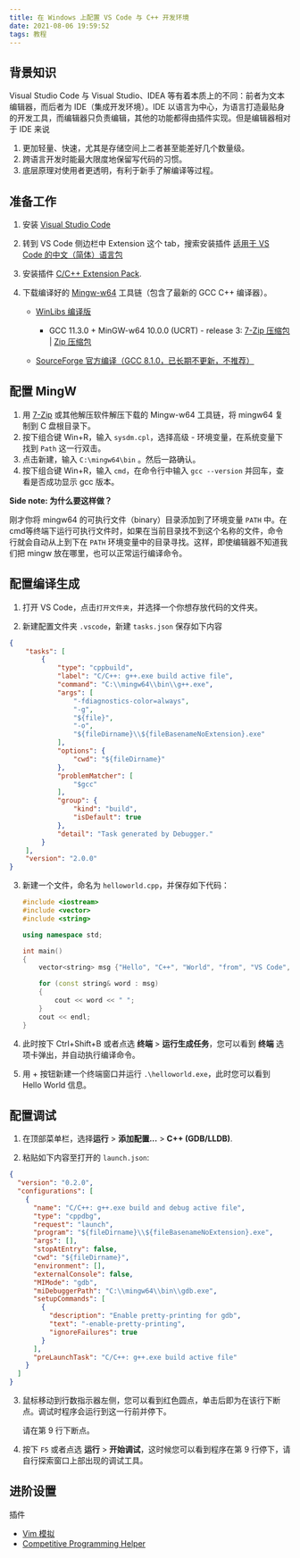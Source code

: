 ```yaml
---
title: 在 Windows 上配置 VS Code 与 C++ 开发环境
date: 2021-08-06 19:59:52
tags: 教程
---
```


## 背景知识

Visual Studio Code 与 Visual Studio、IDEA 等有着本质上的不同：前者为文本编辑器，而后者为 IDE（集成开发环境）。IDE 以语言为中心，为语言打造最贴身的开发工具，而编辑器只负责编辑，其他的功能都得由插件实现。但是编辑器相对于 IDE 来说

1. 更加轻量、快速，尤其是存储空间上二者甚至能差好几个数量级。
2. 跨语言开发时能最大限度地保留写代码的习惯。
3. 底层原理对使用者更透明，有利于新手了解编译等过程。

## 准备工作

1. 安装 [Visual Studio Code](https://code.visualstudio.com/download)

2. 转到 VS Code 侧边栏中 Extension 这个 tab，搜索安装插件 [适用于 VS Code 的中文（简体）语言包](https://marketplace.visualstudio.com/items?itemName=MS-CEINTL.vscode-language-pack-zh-hans)

3. 安装插件 [C/C++ Extension Pack](https://marketplace.visualstudio.com/items?itemName=ms-vscode.cpptools-extension-pack).

4. 下载编译好的 [Mingw-w64](http://mingw-w64.org/) 工具链（包含了最新的 GCC C++ 编译器）。

   - [WinLibs 编译版](https://winlibs.com/)
   
     - GCC 11.3.0 + MinGW-w64 10.0.0 (UCRT) - release 3: [7-Zip 压缩包](https://github.com/brechtsanders/winlibs_mingw/releases/download/11.3.0-14.0.3-10.0.0-ucrt-r3/winlibs-i686-posix-dwarf-gcc-11.3.0-mingw-w64ucrt-10.0.0-r3.7z) | [Zip 压缩包](https://github.com/brechtsanders/winlibs_mingw/releases/download/11.3.0-14.0.3-10.0.0-ucrt-r3/winlibs-i686-posix-dwarf-gcc-11.3.0-mingw-w64ucrt-10.0.0-r3.zip)

   - [SourceForge 官方编译（GCC 8.1.0，已长期不更新，不推荐）](https://sourceforge.net/projects/mingw-w64/files/Toolchains%20targetting%20Win64/Personal%20Builds/mingw-builds/8.1.0/threads-posix/sjlj/x86_64-8.1.0-release-posix-sjlj-rt_v6-rev0.7z)

## 配置 MingW

1. 用 [7-Zip](https://www.7-zip.org/) 或其他解压软件解压下载的 Mingw-w64 工具链，将 mingw64 复制到 C 盘根目录下。
2. 按下组合键 Win+R，输入 `sysdm.cpl`，选择高级 - 环境变量，在系统变量下找到 `Path` 这一行双击。
3. 点击新建，输入 `C:\mingw64\bin` 。然后一路确认。
4. 按下组合键 Win+R，输入 `cmd`，在命令行中输入 `gcc --version`  并回车，查看是否成功显示 gcc 版本。

**Side note: 为什么要这样做？**

刚才你将 mingw64 的可执行文件（binary）目录添加到了环境变量 `PATH` 中。在cmd等终端下运行可执行文件时，如果在当前目录找不到这个名称的文件，命令行就会自动从上到下在 `PATH` 环境变量中的目录寻找。这样，即使编辑器不知道我们把 mingw 放在哪里，也可以正常运行编译命令。

## 配置编译生成

1. 打开 VS Code，点击`打开文件夹`，并选择一个你想存放代码的文件夹。

2. 新建配置文件夹 `.vscode`，新建 `tasks.json` 保存如下内容

```json
{
    "tasks": [
        {
            "type": "cppbuild",
            "label": "C/C++: g++.exe build active file",
            "command": "C:\\mingw64\\bin\\g++.exe",
            "args": [
                "-fdiagnostics-color=always",
                "-g",
                "${file}",
                "-o",
                "${fileDirname}\\${fileBasenameNoExtension}.exe"
            ],
            "options": {
                "cwd": "${fileDirname}"
            },
            "problemMatcher": [
                "$gcc"
            ],
            "group": {
                "kind": "build",
                "isDefault": true
            },
            "detail": "Task generated by Debugger."
        }
    ],
    "version": "2.0.0"
}
```

3. 新建一个文件，命名为 `helloworld.cpp`，并保存如下代码：

   ```c++
   #include <iostream>
   #include <vector>
   #include <string>
   
   using namespace std;
   
   int main()
   {
       vector<string> msg {"Hello", "C++", "World", "from", "VS Code", "and the C++ extension!"};
   
       for (const string& word : msg)
       {
           cout << word << " ";
       }
       cout << endl;
   }
   ```

4. 此时按下 Ctrl+Shift+B 或者点选 **终端** > **运行生成任务**，您可以看到 **终端** 选项卡弹出，并自动执行编译命令。

5. 用 + 按钮新建一个终端窗口并运行 `.\helloworld.exe`，此时您可以看到 Hello World 信息。

## 配置调试

1. 在顶部菜单栏，选择**运行** > **添加配置...** > **C++ (GDB/LLDB)**.

2. 粘贴如下内容至打开的 `launch.json`:

```json
{
  "version": "0.2.0",
  "configurations": [
    {
      "name": "C/C++: g++.exe build and debug active file",
      "type": "cppdbg",
      "request": "launch",
      "program": "${fileDirname}\\${fileBasenameNoExtension}.exe",
      "args": [],
      "stopAtEntry": false,
      "cwd": "${fileDirname}",
      "environment": [],
      "externalConsole": false,
      "MIMode": "gdb",
      "miDebuggerPath": "C:\\mingw64\\bin\\gdb.exe",
      "setupCommands": [
        {
          "description": "Enable pretty-printing for gdb",
          "text": "-enable-pretty-printing",
          "ignoreFailures": true
        }
      ],
      "preLaunchTask": "C/C++: g++.exe build active file"
    }
  ]
}
```

3. 鼠标移动到行数指示器左侧，您可以看到红色圆点，单击后即为在该行下断点。调试时程序会运行到这一行前并停下。

   请在第 9 行下断点。

4. 按下 `F5` 或者点选 **运行** > **开始调试**，这时候您可以看到程序在第 9 行停下，请自行探索窗口上部出现的调试工具。

## 进阶设置

插件

- [Vim 模拟](https://marketplace.visualstudio.com/items?itemName=vscodevim.vim)
- [Competitive Programming Helper](https://marketplace.visualstudio.com/items?itemName=DivyanshuAgrawal.competitive-programming-helper)

